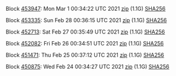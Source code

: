 Block [453947](https://testnet-insight.dashevo.org/insight/block/000001e767402b2375c7a0597d0be179e588de1de1d636367290c6bd042280ac): Mon Mar  1 00:34:22 UTC 2021 [zip](https://dash-bootstrap.ams3.digitaloceanspaces.com/testnet/2021-03-01/bootstrap.dat.zip) (1.1G) [SHA256](https://dash-bootstrap.ams3.digitaloceanspaces.com/testnet/2021-03-01/sha256.txt)

Block [453335](https://testnet-insight.dashevo.org/insight/block/00000040a7ae15a352828aee4b2fe5811015f0cb7548a32e9f0514b0fae41d97): Sun Feb 28 00:36:15 UTC 2021 [zip](https://dash-bootstrap.ams3.digitaloceanspaces.com/testnet/2021-02-28/bootstrap.dat.zip) (1.1G) [SHA256](https://dash-bootstrap.ams3.digitaloceanspaces.com/testnet/2021-02-28/sha256.txt)

Block [452713](https://testnet-insight.dashevo.org/insight/block/000000a8b3333d16526917b6e3b067ba852e208478258eacb02286302ee38a8f): Sat Feb 27 00:35:49 UTC 2021 [zip](https://dash-bootstrap.ams3.digitaloceanspaces.com/testnet/2021-02-27/bootstrap.dat.zip) (1.1G) [SHA256](https://dash-bootstrap.ams3.digitaloceanspaces.com/testnet/2021-02-27/sha256.txt)

Block [452082](https://testnet-insight.dashevo.org/insight/block/000001124b5ebf9cd4a427509abaced5ce9cfbec7a766f174c22cd2f51e87a71): Fri Feb 26 00:34:51 UTC 2021 [zip](https://dash-bootstrap.ams3.digitaloceanspaces.com/testnet/2021-02-26/bootstrap.dat.zip) (1.1G) [SHA256](https://dash-bootstrap.ams3.digitaloceanspaces.com/testnet/2021-02-26/sha256.txt)

Block [451471](https://testnet-insight.dashevo.org/insight/block/000000239ab080c6685cd999548e446174fe42c97b76039d0f0440795c5a02d9): Thu Feb 25 00:37:12 UTC 2021 [zip](https://dash-bootstrap.ams3.digitaloceanspaces.com/testnet/2021-02-25/bootstrap.dat.zip) (1.1G) [SHA256](https://dash-bootstrap.ams3.digitaloceanspaces.com/testnet/2021-02-25/sha256.txt)

Block [450875](https://testnet-insight.dashevo.org/insight/block/000000820ab2f98ba914cd4809c9e682fe7d0a40771a315bf3795fa06293163f): Wed Feb 24 00:34:27 UTC 2021 [zip](https://dash-bootstrap.ams3.digitaloceanspaces.com/testnet/2021-02-24/bootstrap.dat.zip) (1.1G) [SHA256](https://dash-bootstrap.ams3.digitaloceanspaces.com/testnet/2021-02-24/sha256.txt)
